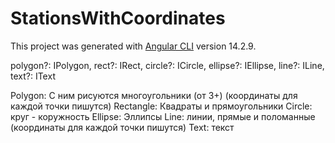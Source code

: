 # StationsWithCoordinates

This project was generated with [Angular CLI](https://github.com/angular/angular-cli) version 14.2.9.

   polygon?: IPolygon,
   rect?: IRect,
   circle?: ICircle,
   ellipse?: IEllipse,
   line?: ILine,
   text?: IText
   
   Polygon: С ним рисуются многоугольники (от 3+) (координаты для каждой точки пишутся)
   Rectangle: Квадраты и прямоугольники
   Circle: круг - коружность
   Ellipse: Эллипсы
   Line: линии, прямые и поломанные (координаты для каждой точки пишутся)
   Text: текст
